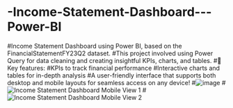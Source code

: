 # -Income-Statement-Dashboard---Power-BI
#Income Statement Dashboard using Power BI, based on the FinancialStatementFY23Q2 dataset. 
#This project involved using Power Query for data cleaning and creating insightful KPIs, charts, and tables.
#🌟 Key features:
#KPIs to track financial performance
#Interactive charts and tables for in-depth analysis
#A user-friendly interface that supports both desktop and mobile layouts for seamless access on any device!
#![image](https://github.com/user-attachments/assets/aeb12d58-acfe-4f7a-8650-eda608d9b471)
#![Income Statement Dashboard Mobile View 1](https://github.com/user-attachments/assets/575ee28f-5f69-431d-92ee-9753c7c8550f)
#![Income Statement Dashboard Mobile View 2](https://github.com/user-attachments/assets/57ea5737-d469-48e7-943e-bd7b8a5e18d0)
